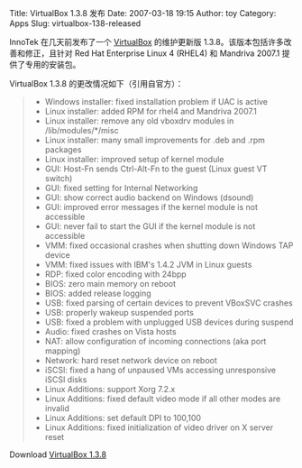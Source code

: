 Title: VirtualBox 1.3.8 发布
Date: 2007-03-18 19:15
Author: toy
Category: Apps
Slug: virtualbox-138-released

InnoTek 在几天前发布了一个 [VirtualBox](http://www.virtualbox.org/)
的维护更新版 1.3.8。该版本包括许多改善和修正，且针对 Red Hat Enterprise
Linux 4 (RHEL4) 和 Mandriva 2007.1 提供了专用的安装包。

VirtualBox 1.3.8 的更改情况如下（引用自官方）：

> * Windows installer: fixed installation problem if UAC is active  
>  * Linux installer: added RPM for rhel4 and Mandriva 2007.1  
>  * Linux installer: remove any old vboxdrv modules in
> /lib/modules/*/misc  
>  * Linux installer: many small improvements for .deb and .rpm
> packages  
>  * Linux installer: improved setup of kernel module  
>  * GUI: Host-Fn sends Ctrl-Alt-Fn to the guest (Linux guest VT
> switch)  
>  * GUI: fixed setting for Internal Networking  
>  * GUI: show correct audio backend on Windows (dsound)  
>  * GUI: improved error messages if the kernel module is not
> accessible  
>  * GUI: never fail to start the GUI if the kernel module is not
> accessible  
>  * VMM: fixed occasional crashes when shutting down Windows TAP
> device  
>  * VMM: fixed issues with IBM's 1.4.2 JVM in Linux guests  
>  * RDP: fixed color encoding with 24bpp  
>  * BIOS: zero main memory on reboot  
>  * BIOS: added release logging  
>  * USB: fixed parsing of certain devices to prevent VBoxSVC crashes  
>  * USB: properly wakeup suspended ports  
>  * USB: fixed a problem with unplugged USB devices during suspend  
>  * Audio: fixed crashes on Vista hosts  
>  * NAT: allow configuration of incoming connections (aka port
> mapping)  
>  * Network: hard reset network device on reboot  
>  * iSCSI: fixed a hang of unpaused VMs accessing unresponsive iSCSI
> disks  
>  * Linux Additions: support Xorg 7.2.x  
>  * Linux Additions: fixed default video mode if all other modes are
> invalid  
>  * Linux Additions: set default DPI to 100,100  
>  * Linux Additions: fixed initialization of video driver on X server
> reset

Download [VirtualBox 1.3.8](http://www.virtualbox.org/wiki/Downloads)
